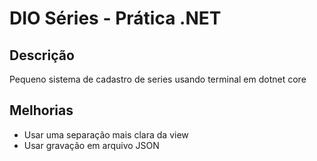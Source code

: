# DIO Séries - Prática .NET

## Descrição
Pequeno sistema de cadastro de series usando terminal em dotnet core

## Melhorias

* Usar uma separação mais clara da view
* Usar gravação em arquivo JSON